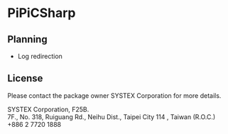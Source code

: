 # PiPiCSharp

## Planning

- Log redirection

## License

Please contact the package owner SYSTEX Corporation for more details.

SYSTEX Corporation, F25B.<br>
7F., No. 318, Ruiguang Rd., Neihu Dist., Taipei City 114 , Taiwan (R.O.C.)<br>
+886 2 7720 1888
